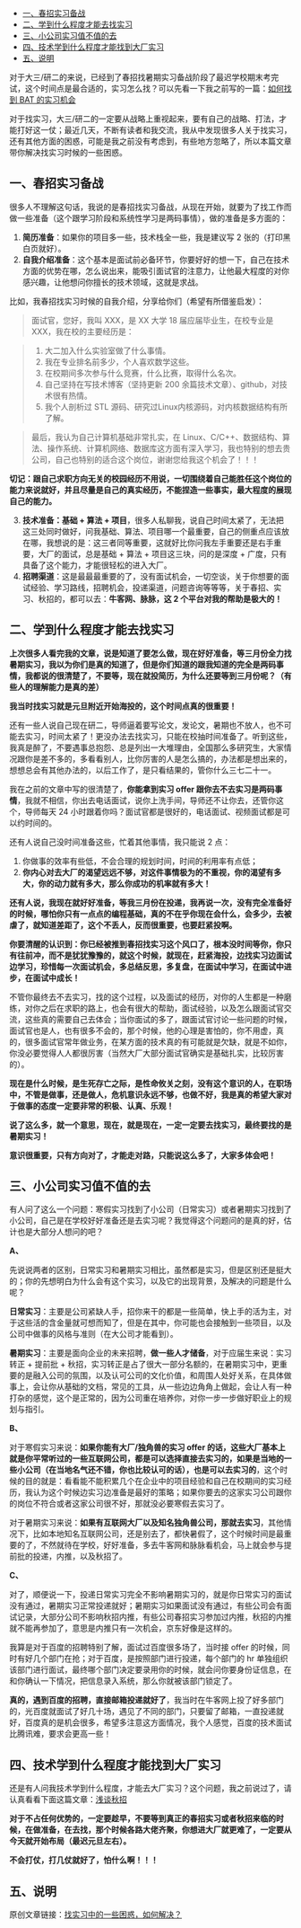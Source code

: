 - [一、春招实习备战](#一春招实习备战)
- [二、学到什么程度才能去找实习](#二学到什么程度才能去找实习)
- [三、小公司实习值不值的去](#三小公司实习值不值的去)
- [四、技术学到什么程度才能找到大厂实习](#四技术学到什么程度才能找到大厂实习)
- [五、说明](#五说明)

对于大三/研二的来说，已经到了春招找暑期实习备战阶段了最迟学校期末考完试，这个时间点是最合适的，实习怎么找？可以先看一下我之前写的一篇：[如何找到 BAT 的实习机会](https://mp.weixin.qq.com/s?__biz=MzU4MjQ3NzEyNA==&mid=2247483972&idx=1&sn=5d815698492005b7c039772280700b6c&chksm=fdb6f66fcac17f791fbdb2d77eb794cb4a56cf6854783fe0c144c907bfd5d39c4811db696b96&scene=21#wechat_redirect)

对于找实习，大三/研二的一定要从战略上重视起来，要有自己的战略、打法，才能打好这一仗；最近几天，不断有读者和我交流，我从中发现很多人关于找实习，还有其他方面的困惑，可能是我之前没有考虑到，有些地方忽略了，所以本篇文章带你解决找实习时候的一些困惑。

## 一、春招实习备战

很多人不理解这句话，我说的是春招找实习备战，从现在开始，就要为了找工作而做一些准备（这个跟学习阶段和系统性学习是两码事情），做的准备是多方面的：

1. **简历准备**：如果你的项目多一些，技术栈全一些，我是建议写 2 张的（打印黑白页就好）。
2. **自我介绍准备**：这个基本是面试前必备环节，你要好好的想一下，自己在技术方面的优势在哪，怎么说出来，能吸引面试官的注意力，让他最大程度的对你感兴趣，让他想问你擅长的技术领域，这就是求战。

比如，我春招找实习时候的自我介绍，分享给你们（希望有所借鉴启发）：

>面试官，您好，我叫 XXX，是 XX 大学 18 届应届毕业生，在校专业是 XXX，我在校的主要经历是：

>1. 大二加入什么实验室做了什么事情。
>2. 我在专业排名前多少，个人喜欢数学这些。
>3. 在校期间多次参与什么竞赛，什么比赛，取得什么名次。
>4. 自己坚持在写技术博客（坚持更新 200 余篇技术文章）、github，对技术很有热情。
>5. 我个人剖析过 STL 源码、研究过Linux内核源码，对内核数据结构有所了解。

>最后，我认为自己计算机基础非常扎实，在 Linux、C/C++、数据结构、算法、操作系统、计算机网络、数据库这方面有深入学习，我也特别的想去贵公司，自己也特别的适合这个岗位，谢谢您给我这个机会了！！！

**切记：跟自己求职方向无关的校园经历不用说，一切围绕着自己能胜任这个岗位的能力来说就好，并且尽量是自己的真实经历，不能捏造一些事实，最大程度的展现自己的能力。**

3. **技术准备：基础 + 算法 + 项目**，很多人私聊我，说自己时间太紧了，无法把这三处同时做好，问我基础、算法、项目哪一个最重要，自己的侧重点应该放在哪，我想说的是：这三者同等重要，这就好比你问我左手重要还是右手重要，大厂的面试，总是基础 + 算法 + 项目这三块，问的是深度 + 广度，只有具备了这个能力，才能很轻松的进入大厂。
4. **招聘渠道**：这是最最最重要的了，没有面试机会，一切空谈，关于你想要的面试经验、学习路线，招聘机会，投递渠道，问题咨询等等等，关于春招、实习、秋招的，都可以去：**牛客网、脉脉，这 2 个平台对我的帮助是极大的！**

## 二、学到什么程度才能去找实习

**上次很多人看完我的文章，说是知道了要怎么做，现在好好准备，等三月份全力找暑期实习，我以为你们是真的知道了，但是你们知道的跟我知道的完全是两码事情，我都说的很清楚了，不要等，现在就投简历，为什么还要等到三月份呢？（有些人的理解能力是真的差）**

**我当时找实习就是元旦附近开始海投的，这个时间点真的很重要！**

还有一些人说自己现在研二，导师逼着要写论文，发论文，暑期也不放人，也不可能去实习，时间太紧了！更没办法去找实习，只能在校抽时间准备了。听到这些，我真是醉了，不要遇事总抱怨、总是列出一大堆理由，全国那么多研究生，大家情况跟你是差不多的，多看看别人，比你厉害的人是怎么搞的，办法都是想出来的，想想总会有其他办法的，以后工作了，是只看结果的，管你什么三七二十一。

我在之前的文章中写的很清楚了，**你能拿到实习 offer 跟你去不去实习是两码事情**，我就不相信，你出去电话面试，说你上洗手间，导师还不让你去，还管你这个，导师每天 24 小时跟着你吗？面试官都是很好的，电话面试、视频面试都是可以约时间的。

还有人说自己没时间准备这些，忙着其他事情，我只能说 2 点：

1. 你做事的效率有些低，不会合理的规划时间，时间的利用率有点低；
2. **你内心对去大厂的渴望远远不够，对这件事情极为的不重视，你的渴望有多大，你的动力就有多大，那么你成功的机率就有多大！**

**还有人说，我现在就好好准备，等我三月份在投递，我再说一次，没有完全准备好的时候，哪怕你只有一点点的编程基础，真的不在乎你现在会什么，会多少，去被虐了，就知道差距了，这个不丢人，反而很重要，也要赶紧投啊。**

**你要清醒的认识到：你已经被推到春招找实习这个风口了，根本没时间等你，你只有往前冲，而不是犹犹豫豫的，就这个时候，就现在，赶紧海投，边找实习边面试边学习，珍惜每一次面试机会，多总结反思，多复盘，在面试中学习，在面试中进步，在面试中成长！**

不管你最终去不去实习，找的这个过程，以及面试的经历，对你的人生都是一种磨练，对你之后在求职的路上，也会有很大的帮助，面试经验，以及怎么跟面试官交流，这些真的需要自己去体会；当你面试的多了，跟面试官讨论一些问题的时候，面试官也是人，也有很多不会的，那个时候，他的心理是害怕的，你不用虚，真的，很多面试官常年做业务，在某方面的技术真的有可能就是欠缺，就是不如你，你没必要觉得人人都很厉害（当然大厂大部分面试官确实是基础扎实，比较厉害的）。

**现在是什么时候，是生死存亡之际，是性命攸关之刻，没有这个意识的人，在职场中，不管是做事，还是做人，危机意识永远不够，也做不好，我是真的希望大家对于做事的态度一定要非常的积极、认真、乐观！**

**说了这么多，就一个意思，现在，就是现在，一定一定要去找实习，最终要找的是暑期实习！**

**意识很重要，只有方向对了，才能走对路，只能说这么多了，大家多体会吧！**

## 三、小公司实习值不值的去

有人问了这么一个问题：寒假实习找到了小公司（日常实习）或者暑期实习找到了小公司，自己是在学校好好准备还是去实习呢？我觉得这个问题问的是真的好，估计也是大部分人想问的吧？

**A、**

先说说两者的区别，日常实习和暑期实习相比，虽然都是实习，但是区别还是挺大的；你的先想明白为什么会有这个实习，以及它的出现背景，及解决的问题是什么呢？

**日常实习**：主要是公司紧缺人手，招你来干的都是一些简单，快上手的活为主，对于这些活的含金量就可想而知了，但是在其中，你可能也会接触到一些项目，以及公司中做事的风格与准则（在大公司才能看到）。

**暑期实习**：主要是面向企业的未来招聘，**做一些人才储备**，对于应届生来说：实习转正 + 提前批 + 秋招，实习转正是占了很大一部分名额的，在暑期实习中，更重要的是融入公司的氛围，以及认可公司的文化价值，和周围人处好关系，在具体做事上，会让你从基础的文档，常见的工具，从一些边边角角上做起，会让人有一种打杂的感觉，这个是正常的，因为公司重在培养你，对你一步一步做好职业上的规划与指引。

**B、**

对于寒假实习来说：**如果你能有大厂/独角兽的实习 offer 的话，这些大厂基本上就是你平常听过的一些互联网公司，都是可以选择直接去实习的，如果是当地的一些小公司（在当地名气还不错，你也比较认可的话），也是可以去实习的**，这个时候的目的就是：看看能不能积累几个在企业中的项目经验和自己在校期间的实习经历，我认为这个时候边实习边准备是最好的策略；如果你要去的这家实习公司跟你的岗位不符合或者这家公司很不好，那就没必要寒假去实习了。

对于暑期实习来说：**如果有互联网大厂以及知名独角兽公司，那就去实习**，其他情况下，比如本地知名互联网公司，还是别去了，都快暑假了，这个时候时间是最重要的了，不然就待在学校，好好准备，多去牛客网和脉脉看机会，马上就会参与提前批的投递，内推，以及秋招了。

**C、**

对了，顺便说一下，投递日常实习完全不影响暑期实习的，就是你日常实习的面试没有通过，暑期实习正常投递就好；暑期实习如果面试没有通过，有些公司会有面试记录，大部分公司不影响秋招内推，有些公司春招实习参加过内推，秋招的内推就不能再参加了，意思是内推只有一次机会，京东好像是这样的。

我算是对于百度的招聘特别了解，面试过百度很多场了，当时接 offer 的时候，同时有好几个部门在抢；对于百度，是按照部门进行投递，每个部门的 hr 单独组织该部门进行面试，最终哪个部门决定要录用你的时候，就会问你要身份证信息，在和你确认一下情况，把信息录入系统，那么你就被该部门锁定了。

**真的，遇到百度的招聘，直接邮箱投递就好了**，我当时在牛客网上投了好多部门的，光百度就面试了好几十场，遇见了不同的部门，只要留了邮箱，一直投递就好，百度真的是机会很多，希望多注意这方面情况，我个人感觉，百度的技术面试比腾讯难，要求会更高一些！

## 四、技术学到什么程度才能找到大厂实习

还是有人问我技术学到什么程度，才能去大厂实习？这个问题，我之前说过了，请认真看看下面这篇文章：[浅谈秋招](https://mp.weixin.qq.com/s?__biz=MzU4MjQ3NzEyNA==&mid=2247483847&idx=1&sn=9ca0cb6e4a1f551836c17db25322c0a4&chksm=fdb6f5eccac17cfa6c92d4d4d08a6dd5734fad59872de144a11b4069e8bdc991ec09f4ca31d6&scene=21#wechat_redirect)

**对于不占任何优势的，一定要趁早，不要等到真正的春招实习或者秋招来临的时候，在做准备，在去找，那个时候各路大佬齐聚，你想进大厂就更难了，一定要从今天就开始布局（最迟元旦左右）。**

**不会打仗，打几仗就好了，怕什么啊！！！**

## 五、说明

原创文章链接：[找实习中的一些困惑，如何解决？](https://mp.weixin.qq.com/s?__biz=MzU4MjQ3NzEyNA==&mid=2247483985&idx=1&sn=1b7d3d3bd2ce4dc1c63467baeb35cebb&chksm=fdb6f67acac17f6c0fedd83f9a8b92db06d1ef2eb775d12df8acfddc64e6a5e8e5a45e166558&token=1026755469&lang=zh_CN#rd)
